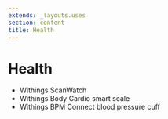 ```yaml
---
extends: _layouts.uses
section: content
title: Health
---
```

# Health

- Withings ScanWatch
- Withings Body Cardio smart scale
- Withings BPM Connect blood pressure cuff
